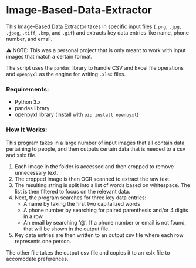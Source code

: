 # Image-Based-Data-Extractor
This Image-Based Data Extractor takes in specific input files (`.png`, `.jpg`, `.jpeg`, `.tiff`, `.bmp`, and `.gif`) and extracts key data entries like name, phone number, and email.

⚠️ NOTE: This was a personal project that is only meant to work with input images that match a certain format.

The script uses the `pandas` library to handle CSV and Excel file operations and `openpyxl` as the engine for writing `.xlsx` files.

### Requirements:
- Python 3.x
- pandas library
- openpyxl library (install with `pip install openpyxl`)

### How It Works: 
This program takes in a large number of input images that all contain data pertaining to people, and then outputs certain data that is needed to a csv and xslx file. 
1. Each image in the folder is accessed and then cropped to remove unnecessary text.
2. The cropped image is then OCR scanned to extract the raw text.
3. The resulting string is split into a list of words based on whitespace. The list is then filtered to focus on the relevant data.
4. Next, the program searches for three key data entries:
   - A name by taking the first two capitalized words
   - A phone number by searching for paired parenthesis and/or 4 digits in a row
   - An email by searching '@'. If a phone number or email is not found, that will be shown in the output file.
5. Key data entries are then written to an output csv file where each row represents one person.

The other file takes the output csv file and copies it to an xslx file to accomodate preferences.
